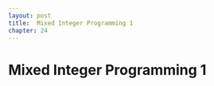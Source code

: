 ```yaml
---
layout: post
title:  Mixed Integer Programming 1
chapter: 24
---
```


#  Mixed Integer Programming 1